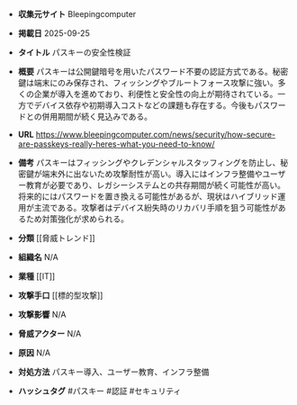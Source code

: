 - **収集元サイト**
Bleepingcomputer

- **掲載日**
2025-09-25

- **タイトル**
パスキーの安全性検証

- **概要**
パスキーは公開鍵暗号を用いたパスワード不要の認証方式である。秘密鍵は端末にのみ保存され、フィッシングやブルートフォース攻撃に強い。多くの企業が導入を進めており、利便性と安全性の向上が期待されている。一方でデバイス依存や初期導入コストなどの課題も存在する。今後もパスワードとの併用期間が続く見込みである。

- **URL**
https://www.bleepingcomputer.com/news/security/how-secure-are-passkeys-really-heres-what-you-need-to-know/

- **備考**
パスキーはフィッシングやクレデンシャルスタッフィングを防止し、秘密鍵が端末外に出ないため攻撃耐性が高い。導入にはインフラ整備やユーザー教育が必要であり、レガシーシステムとの共存期間が続く可能性が高い。将来的にはパスワードを置き換える可能性があるが、現状はハイブリッド運用が主流である。攻撃者はデバイス紛失時のリカバリ手順を狙う可能性があるため対策強化が求められる。

- **分類**
[[脅威トレンド]]

- **組織名**
N/A

- **業種**
[[IT]]

- **攻撃手口**
[[標的型攻撃]]

- **攻撃影響**
N/A

- **脅威アクター**
N/A

- **原因**
N/A

- **対処方法**
パスキー導入、ユーザー教育、インフラ整備

- **ハッシュタグ**
#パスキー #認証 #セキュリティ
